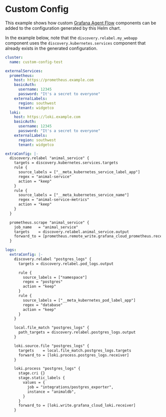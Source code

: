 # Custom Config

This example shows how custom [Grafana Agent Flow](https://grafana.com/docs/agent/latest/flow/) components can be added to the configuration generated by this Helm chart.

In the example below, note that the `discovery.relabel.my_webapp` component uses the `discovery.kubernetes.services` component that already exists in the generated configuration.

```yaml
cluster:
  name: custom-config-test

externalServices:
  prometheus:
    host: https://prometheus.example.com
    basicAuth:
      username: 12345
      password: "It's a secret to everyone"
    externalLabels:
      region: southwest
      tenant: widgetco
  loki:
    host: https://loki.example.com
    basicAuth:
      username: 12345
      password: "It's a secret to everyone"
    externalLabels:
      region: southwest
      tenant: widgetco

extraConfig: |-
  discovery.relabel "animal_service" {
    targets = discovery.kubernetes.services.targets
    rule {
      source_labels = ["__meta_kubernetes_service_label_app"]
      regex = "animal-service"
      action = "keep"
    }
    rule {
      source_labels = ["__meta_kubernetes_service_name"]
      regex = "animal-service-metrics"
      action = "keep"
    }
  }

  prometheus.scrape "animal_service" {
    job_name   = "animal_service"
    targets    = discovery.relabel.animal_service.output
    forward_to = [prometheus.remote_write.grafana_cloud_prometheus.receiver]
  }

logs:
  extraConfig: |-
    discovery.relabel "postgres_logs" {
      targets = discovery.relabel.pod_logs.output

      rule {
        source_labels = ["namespace"]
        regex = "postgres"
        action = "keep"
      }
      rule {
        source_labels = ["__meta_kubernetes_pod_label_app"]
        regex = "database"
        action = "keep"
      }
    }

    local.file_match "postgres_logs" {
      path_targets = discovery.relabel.postgres_logs.output
    }

    loki.source.file "postgres_logs" {
      targets    = local.file_match.postgres_logs.targets
      forward_to = [loki.process.postgres_logs.receiver]
    }

    loki.process "postgres_logs" {
      stage.cri {}
      stage.static_labels {
        values = {
          job = "integrations/postgres_exporter",
          instance = "animaldb",
        }
      }
      forward_to = [loki.write.grafana_cloud_loki.receiver]
    }
```

